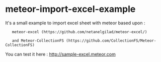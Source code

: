 # meteor-import-excel-example


It's a small example to import excel sheet with meteor based upon :

       meteor-excel (https://github.com/netanelgilad/meteor-excel/)
       
       and Meteor-CollectionFS (https://github.com/CollectionFS/Meteor-CollectionFS)
       
       
       
You can test it here : http://sample-excel.meteor.com
